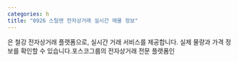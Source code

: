 ```yaml
---
categories: h
title: "0926 스틸맨 전자상거래 실시간 매물 정보"
---
```

은 철강 전자상거래 플랫폼으로, 실시간 거래 서비스를 제공합니다. 실제 물량과 가격 정보를 확인할 수 있습니다.포스코그룹의 전자상거래 전문 플랫폼인 
